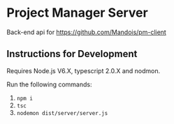 # Project Manager Server

Back-end api for https://github.com/Mandois/pm-client

## Instructions for Development

Requires Node.js V6.X, typescript 2.0.X and nodmon.

Run the following commands:

1. `npm i`
2. `tsc`
3. `nodemon dist/server/server.js`
